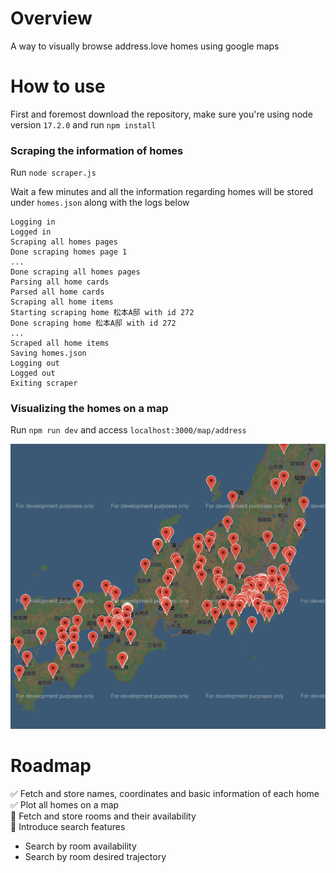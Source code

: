 # Overview

A way to visually browse address.love homes using google maps

# How to use

First and foremost download the repository, make sure you're using node version `17.2.0` and run `npm install`

### Scraping the information of homes

Run `node scraper.js`

Wait a few minutes and all the information regarding homes will be stored under `homes.json` along with the logs below

```
Logging in
Logged in
Scraping all homes pages
Done scraping homes page 1
...
Done scraping all homes pages
Parsing all home cards
Parsed all home cards
Scraping all home items
Starting scraping home 松本A邸 with id 272
Done scraping home 松本A邸 with id 272
...
Scraped all home items
Saving homes.json
Logging out
Logged out
Exiting scraper
```

### Visualizing the homes on a map

Run `npm run dev` and access `localhost:3000/map/address`

![alt text](https://github.com/wolflow429/address-love-map-search/blob/main/map.png?raw=true)

# Roadmap

✅ Fetch and store names, coordinates and basic information of each home<br/>
✅ Plot all homes on a map<br/>
📝 Fetch and store rooms and their availability<br/>
📝 Introduce search features<br/>
- Search by room availability
- Search by room desired trajectory
